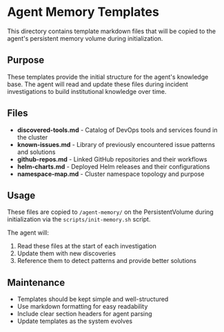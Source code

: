 # Agent Memory Templates

This directory contains template markdown files that will be copied to the agent's persistent memory volume during initialization.

## Purpose

These templates provide the initial structure for the agent's knowledge base. The agent will read and update these files during incident investigations to build institutional knowledge over time.

## Files

- **discovered-tools.md** - Catalog of DevOps tools and services found in the cluster
- **known-issues.md** - Library of previously encountered issue patterns and solutions
- **github-repos.md** - Linked GitHub repositories and their workflows
- **helm-charts.md** - Deployed Helm releases and their configurations
- **namespace-map.md** - Cluster namespace topology and purpose

## Usage

These files are copied to `/agent-memory/` on the PersistentVolume during initialization via the `scripts/init-memory.sh` script.

The agent will:
1. Read these files at the start of each investigation
2. Update them with new discoveries
3. Reference them to detect patterns and provide better solutions

## Maintenance

- Templates should be kept simple and well-structured
- Use markdown formatting for easy readability
- Include clear section headers for agent parsing
- Update templates as the system evolves

